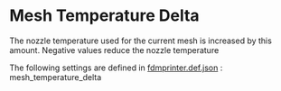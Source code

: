 # Mesh Temperature Delta

The nozzle temperature used for the current mesh is increased by this amount. Negative values reduce the nozzle temperature

The following settings are defined in [fdmprinter.def.json](https://github.com/smartavionics/Cura/blob/mb-master/resources/definitions/fdmprinter.def.json) : mesh_temperature_delta